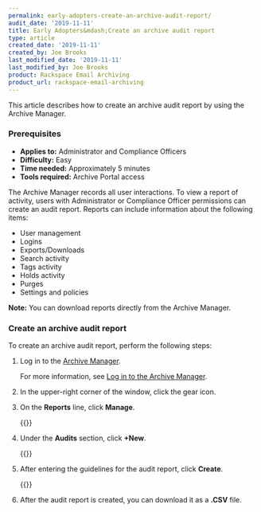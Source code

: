 ```yaml
---
permalink: early-adopters-create-an-archive-audit-report/
audit_date: '2019-11-11'
title: Early Adopters&mdash;Create an archive audit report
type: article
created_date: '2019-11-11'
created_by: Joe Brooks
last_modified_date: '2019-11-11'
last_modified_by: Joe Brooks
product: Rackspace Email Archiving
product_url: rackspace-email-archiving
---
```


This article describes how to create an archive audit report by using the Archive Manager.

### Prerequisites

- **Applies to:** Administrator and Compliance Officers
- **Difficulty:** Easy
- **Time needed:** Approximately 5 minutes
- **Tools required:** Archive Portal access

The Archive Manager records all user interactions. To view a report of activity, users with Administrator or Compliance Officer permissions can create an audit report. Reports can include information about the following items:

-   User management
-   Logins
-   Exports/Downloads
-   Search activity
-   Tags activity
-   Holds activity
-   Purges
-   Settings and policies

**Note:** You can download reports directly from the Archive Manager.

### Create an archive audit report

To create an archive audit report, perform the following steps:

1.  Log in to the [Archive Manager](https://cp.rackspace.com/Login.aspx?ReturnUrl=%2f).

    For more information, see [Log in to the Archive Manager](/support/how-to/log-in-to-the-archive-manager).

2.  In the upper-right corner of the window, click the gear icon.

3.  On the **Reports** line, click **Manage**.

    {{<image src="Create-an-archive-audit-report-1.png" alt="" title="">}}

4.  Under the **Audits** section, click **+New**.

    {{<image src="Create-an-archive-audit-report-2.png" alt="" title="">}}

5.  After entering the guidelines for the audit report, click **Create**.

    {{<image src="Create-an-archive-audit-report-3.png" alt="" title="">}}

6.  After the audit report is created, you can download it as a **.CSV** file.
